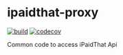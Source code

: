 # ipaidthat-proxy

[![build](https://github.com/hiit-consulting-fr/ipaidthat-proxy/actions/workflows/build.yml/badge.svg)](https://github.com/hiit-consulting-fr/ipaidthat-proxy/actions/workflows/build.yml)
[![codecov](https://codecov.io/gh/hiit-consulting-fr/ipaidthat-proxy/branch/master/graph/badge.svg?token=TENW708T94)](https://codecov.io/gh/hiit-consulting-fr/ipaidthat-proxy)

Common code to access iPaidThat Api

